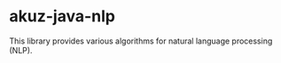 akuz-java-nlp
=============

This library provides various algorithms for natural language processing (NLP).

